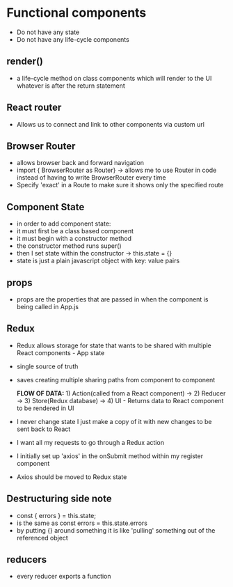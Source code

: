 # Functional components

- Do not have any state
- Do not have any life-cycle components

## render()

- a life-cycle method on class components which will render to the UI whatever is after the return statement

## React router

- Allows us to connect and link to other components via custom url

## Browser Router

- allows browser back and forward navigation
- import { BrowserRouter as Router} -> allows me to use Router in code instead of having to write BrowserRouter every time
- Specify 'exact' in a Route to make sure it shows only the specified route

## Component State

- in order to add component state:
- it must first be a class based component
- it must begin with a constructor method
- the constructor method runs super()
- then I set state within the constructor -> this.state = {}
- state is just a plain javascript object with key: value pairs

## props

- props are the properties that are passed in when the component is being called in App.js

## Redux

- Redux allows storage for state that wants to be shared with multiple React components - App state
- single source of truth
- saves creating multiple sharing paths from component to component

  **FLOW OF DATA:** 1) Action(called from a React component) -> 2) Reducer -> 3) Store(Redux database) -> 4) UI - Returns data to React component to be rendered in UI

- I never change state I just make a copy of it with new changes to be sent back to React
- I want all my requests to go through a Redux action
- I initially set up 'axios' in the onSubmit method within my register component
- Axios should be moved to Redux state

## Destructuring side note

- const { errors } = this.state;
- is the same as const errors = this.state.errors
- by putting {} around something it is like 'pulling' something out of the referenced object

## reducers

- every reducer exports a function
